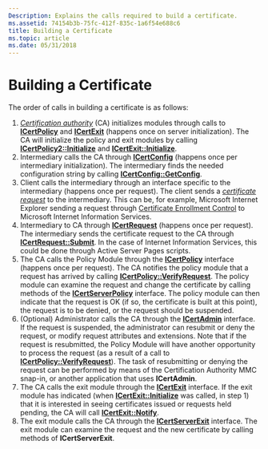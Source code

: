 ```yaml
---
Description: Explains the calls required to build a certificate.
ms.assetid: 74154b3b-75fc-412f-835c-1a6f54e688c6
title: Building a Certificate
ms.topic: article
ms.date: 05/31/2018
---
```


# Building a Certificate

The order of calls in building a certificate is as follows:

1.  [*Certification authority*](https://msdn.microsoft.com/en-us/library/ms721572(v=VS.85).aspx) (CA) initializes modules through calls to [**ICertPolicy**](/windows/desktop/api/Certpol/nn-certpol-icertpolicy) and [**ICertExit**](/windows/desktop/api/Certexit/nn-certexit-icertexit) (happens once on server initialization). The CA will initialize the policy and exit modules by calling [**ICertPolicy2::Initialize**](/windows/desktop/api/Certpol/nf-certpol-icertpolicy-initialize) and [**ICertExit::Initialize**](/windows/desktop/api/Certexit/nf-certexit-icertexit-initialize).
2.  Intermediary calls the CA through [**ICertConfig**](/windows/desktop/api/Certcli/nn-certcli-icertconfig) (happens once per intermediary initialization). The intermediary finds the needed configuration string by calling [**ICertConfig::GetConfig**](/windows/desktop/api/Certcli/nf-certcli-icertconfig-getconfig).
3.  Client calls the intermediary through an interface specific to the intermediary (happens once per request). The client sends a [*certificate request*](https://msdn.microsoft.com/en-us/library/ms721572(v=VS.85).aspx) to the intermediary. This can be, for example, Microsoft Internet Explorer sending a request through [Certificate Enrollment Control](certificate-enrollment-control.md) to Microsoft Internet Information Services.
4.  Intermediary to CA through [**ICertRequest**](/windows/desktop/api/Certcli/nn-certcli-icertrequest) (happens once per request). The intermediary sends the certificate request to the CA through [**ICertRequest::Submit**](/windows/desktop/api/Certcli/nf-certcli-icertrequest-submit). In the case of Internet Information Services, this could be done through Active Server Pages scripts.
5.  The CA calls the Policy Module through the [**ICertPolicy**](/windows/desktop/api/Certpol/nn-certpol-icertpolicy) interface (happens once per request). The CA notifies the policy module that a request has arrived by calling [**ICertPolicy::VerifyRequest**](/windows/desktop/api/Certpol/nf-certpol-icertpolicy-verifyrequest). The policy module can examine the request and change the certificate by calling methods of the [**ICertServerPolicy**](/windows/desktop/api/Certif/nn-certif-icertserverpolicy) interface. The policy module can then indicate that the request is OK (if so, the certificate is built at this point), the request is to be denied, or the request should be suspended.
6.  (Optional) Administrator calls the CA through the [**ICertAdmin**](/windows/desktop/api/Certadm/nn-certadm-icertadmin) interface. If the request is suspended, the administrator can resubmit or deny the request, or modify request attributes and extensions. Note that if the request is resubmitted, the Policy Module will have another opportunity to process the request (as a result of a call to [**ICertPolicy::VerifyRequest**](/windows/desktop/api/Certpol/nf-certpol-icertpolicy-verifyrequest)). The task of resubmitting or denying the request can be performed by means of the Certification Authority MMC snap-in, or another application that uses **ICertAdmin**.
7.  The CA calls the exit module through the [**ICertExit**](/windows/desktop/api/Certexit/nn-certexit-icertexit) interface. If the exit module has indicated (when [**ICertExit::Initialize**](/windows/desktop/api/Certexit/nf-certexit-icertexit-initialize) was called, in step 1) that it is interested in seeing certificates issued or requests held pending, the CA will call [**ICertExit::Notify**](/windows/desktop/api/Certexit/nf-certexit-icertexit-notify).
8.  The exit module calls the CA through the [**ICertServerExit**](/windows/desktop/api/Certif/nn-certif-icertserverexit) interface. The exit module can examine the request and the new certificate by calling methods of **ICertServerExit**.

 

 



